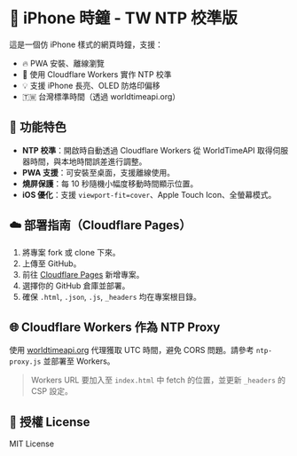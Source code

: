 # 📱 iPhone 時鐘 - TW NTP 校準版

這是一個仿 iPhone 樣式的網頁時鐘，支援：

- 🔥 PWA 安裝、離線瀏覽
- 🎯 使用 Cloudflare Workers 實作 NTP 校準
- 💡 支援 iPhone 長亮、OLED 防烙印偏移
- 🇹🇼 台灣標準時間（透過 worldtimeapi.org）

## 🔧 功能特色

- **NTP 校準**：開啟時自動透過 Cloudflare Workers 從 WorldTimeAPI 取得伺服器時間，與本地時間誤差進行調整。
- **PWA 支援**：可安裝至桌面，支援離線使用。
- **燒屏保護**：每 10 秒隨機小幅度移動時間顯示位置。
- **iOS 優化**：支援 `viewport-fit=cover`、Apple Touch Icon、全螢幕模式。

## ☁️ 部署指南（Cloudflare Pages）

1. 將專案 fork 或 clone 下來。
2. 上傳至 GitHub。
3. 前往 [Cloudflare Pages](https://pages.cloudflare.com/) 新增專案。
4. 選擇你的 GitHub 倉庫並部署。
5. 確保 `.html`, `.json`, `.js`, `_headers` 均在專案根目錄。

## 🌐 Cloudflare Workers 作為 NTP Proxy

使用 [worldtimeapi.org](https://worldtimeapi.org) 代理獲取 UTC 時間，避免 CORS 問題。請參考 `ntp-proxy.js` 並部署至 Workers。

> Workers URL 要加入至 `index.html` 中 fetch 的位置，並更新 `_headers` 的 CSP 設定。

## 📝 授權 License

MIT License
